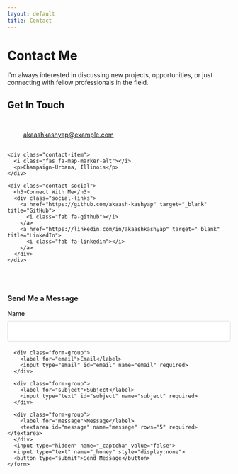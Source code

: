 ```yaml
---
layout: default
title: Contact
---
```


# Contact Me

I'm always interested in discussing new projects, opportunities, or just connecting with fellow professionals in the field.

## Get In Touch

<div class="contact-container">
  <div class="contact-info">
    <div class="contact-item">
      <i class="fas fa-envelope"></i>
      <p><a href="mailto:akaashkashyap@example.com">akaashkashyap@example.com</a></p>
    </div>
    
    <div class="contact-item">
      <i class="fas fa-map-marker-alt"></i>
      <p>Champaign-Urbana, Illinois</p>
    </div>
    
    <div class="contact-social">
      <h3>Connect With Me</h3>
      <div class="social-links">
        <a href="https://github.com/akaash-kashyap" target="_blank" title="GitHub">
          <i class="fab fa-github"></i>
        </a>
        <a href="https://linkedin.com/in/akaashkashyap" target="_blank" title="LinkedIn">
          <i class="fab fa-linkedin"></i>
        </a>
      </div>
    </div>
  </div>
  
  <div class="contact-form">
    <h3>Send Me a Message</h3>
    <form action="https://formsubmit.co/akaashkashyap@gmail.com" method="POST">
      <div class="form-group">
        <label for="name">Name</label>
        <input type="text" id="name" name="name" required>
      </div>
      
      <div class="form-group">
        <label for="email">Email</label>
        <input type="email" id="email" name="email" required>
      </div>
      
      <div class="form-group">
        <label for="subject">Subject</label>
        <input type="text" id="subject" name="subject" required>
      </div>
      
      <div class="form-group">
        <label for="message">Message</label>
        <textarea id="message" name="message" rows="5" required></textarea>
      </div>
      <input type="hidden" name="_captcha" value="false">
      <input type="text" name="_honey" style="display:none">
      <button type="submit">Send Message</button>
    </form>
  </div>
</div>

<style>
  .contact-container {
    display: flex;
    flex-wrap: wrap;
    gap: 2rem;
    margin-top: 2rem;
  }
  
  .contact-info {
    flex: 1;
    min-width: 300px;
  }
  
  .contact-form {
    flex: 1.5;
    min-width: 300px;
  }
  
  .contact-item {
    display: flex;
    align-items: center;
    margin-bottom: 1rem;
  }
  
  .contact-item i {
    font-size: 1.2rem;
    color: #0066cc;
    margin-right: 1rem;
    width: 20px;
    text-align: center;
  }
  
  .social-links {
    display: flex;
    gap: 1rem;
    margin-top: 0.5rem;
  }
  
  .social-links a {
    display: inline-flex;
    align-items: center;
    justify-content: center;
    width: 40px;
    height: 40px;
    border-radius: 50%;
    background-color: #f5f5f5;
    color: #333;
    text-decoration: none;
    transition: all 0.3s ease;
  }
  
  .social-links a:hover {
    background-color: #0066cc;
    color: white;
  }
  
  .form-group {
    margin-bottom: 1.2rem;
  }
  
  label {
    display: block;
    margin-bottom: 0.5rem;
    font-weight: 500;
  }
  
  input, textarea {
    width: 100%;
    padding: 0.75rem;
    border: 1px solid #ddd;
    border-radius: 4px;
    font-family: inherit;
    font-size: 1rem;
  }
  
  button {
    background-color: #0066cc;
    color: white;
    border: none;
    padding: 0.75rem 1.5rem;
    border-radius: 4px;
    font-size: 1rem;
    cursor: pointer;
    transition: background-color 0.3s ease;
  }
  
  button:hover {
    background-color: #0055aa;
  }
  
  @media (max-width: 768px) {
    .contact-container {
      flex-direction: column;
    }
  }
</style>

<!-- Add Font Awesome for icons -->
<link rel="stylesheet" href="https://cdnjs.cloudflare.com/ajax/libs/font-awesome/6.0.0/css/all.min.css">